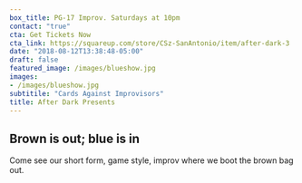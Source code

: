 ```yaml
---
box_title: PG-17 Improv. Saturdays at 10pm
contact: "true"
cta: Get Tickets Now
cta_link: https://squareup.com/store/CSz-SanAntonio/item/after-dark-3
date: "2018-08-12T13:38:48-05:00"
draft: false
featured_image: /images/blueshow.jpg
images:
- /images/blueshow.jpg
subtitile: "Cards Against Improvisors"
title: After Dark Presents
---
```


## Brown is out; blue is in

Come see our short form, game style, improv where we boot the brown bag out.
